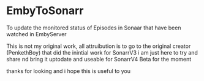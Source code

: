 # EmbyToSonarr
To update the monitored status of Episodes in Sonaar that have been watched in EmbyServer


This is not my original work, all attruibution is to go to the original creator (PenkethBoy) that did the inintial work for SonarrV3
i am just here to try and share nd bring it uptodate and useable for SonarrV4 Beta for the moment

thanks for looking and i hope this is useful to you
